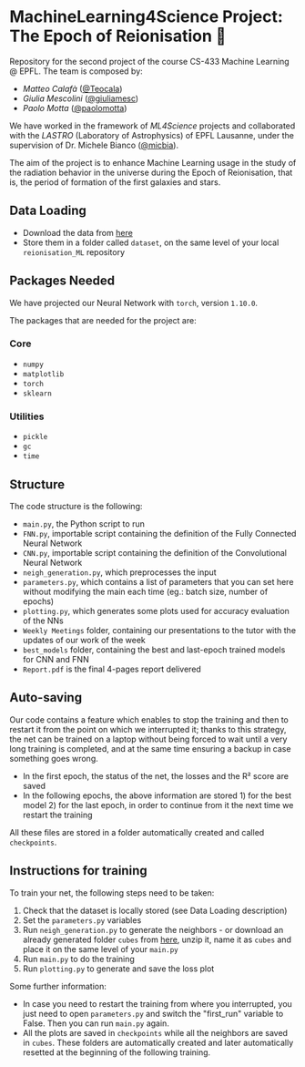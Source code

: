 # MachineLearning4Science Project: The Epoch of Reionisation :milky_way:
Repository for the second project of the course CS-433 Machine Learning @ EPFL. 
The team is composed by:
- *Matteo Calafà* ([@Teocala](https://github.com/Teocala))
- *Giulia Mescolini* ([@giuliamesc](https://github.com/giuliamesc)) 
- *Paolo Motta* ([@paolomotta](https://github.com/paolomotta))

We have worked in the framework of *ML4Science* projects and collaborated with the *LASTRO* (Laboratory of Astrophysics) of EPFL Lausanne, under the supervision of Dr. Michele Bianco ([@micbia](https://github.com/micbia)).

The aim of the project is to enhance Machine Learning usage in the study of the radiation behavior in the universe during the Epoch of Reionisation, that is, the period of formation of the first galaxies and stars.

## Data Loading
- Download the data from [here](https://drive.google.com/drive/folders/1d-FjkS6f8e1Q5F3k0Yz2rygxk8f7hqS_?usp=sharing)
- Store them in a folder called `dataset`, on the same level of your local `reionisation_ML` repository

## Packages Needed
We have projected our Neural Network with `torch`, version `1.10.0`.

The packages that are needed for the project are:
### Core
- `numpy`
- `matplotlib`
- `torch`
- `sklearn`
### Utilities
- `pickle`
- `gc`
- `time `



## Structure
The code structure is the following:
- `main.py`, the Python script to run
- `FNN.py`, importable script containing the definition of the Fully Connected Neural Network
- `CNN.py`, importable script containing the definition of the Convolutional Neural Network
- `neigh_generation.py`, which preprocesses the input
- `parameters.py`, which contains a list of parameters that you can set here without modifying the main each time (eg.: batch size, number of epochs)
- `plotting.py`, which generates some plots used for accuracy evaluation of the NNs 
- `Weekly Meetings` folder, containing our presentations to the tutor with the updates of our work of the week
- `best_models` folder, containing the best and last-epoch trained models for CNN and FNN
- `Report.pdf` is the final 4-pages report delivered

## Auto-saving
Our code contains a feature which enables to stop the training and then to restart it from the point on which we interrupted it; thanks to this strategy, the net can be trained on a laptop without being forced to wait until a very long training is completed, and at the same time ensuring a backup in case something goes wrong. 
- In the first epoch, the status of the net, the losses and the R² score are saved
- In the following epochs, the above information are stored 1) for the best model 2) for the last epoch, in order to continue from it the next time we restart the training

All these files are stored in a folder automatically created and called `checkpoints`.

## Instructions for training
To train your net, the following steps need to be taken:
1) Check that the dataset is locally stored (see Data Loading description)
2) Set the `parameters.py` variables
3) Run `neigh_generation.py` to generate the neighbors - or download an already generated folder `cubes` from [here](https://drive.google.com/drive/folders/1OgZ0e9aMdPCwfxn9vt0tBy0betpqmIlC?usp=sharing), unzip it, name it as `cubes` and place it on the same level of your `main.py`
4) Run  `main.py` to do the training
5) Run `plotting.py` to generate and save the loss plot

Some further information:
- In case you need to restart the training from where you interrupted, you just need to open `parameters.py` and switch the "first_run" variable to False. Then you can run `main.py` again.
- All the plots are saved in `checkpoints` while all the neighbors are saved in `cubes`. These folders are automatically created and later automatically resetted at the beginning of the following training.
